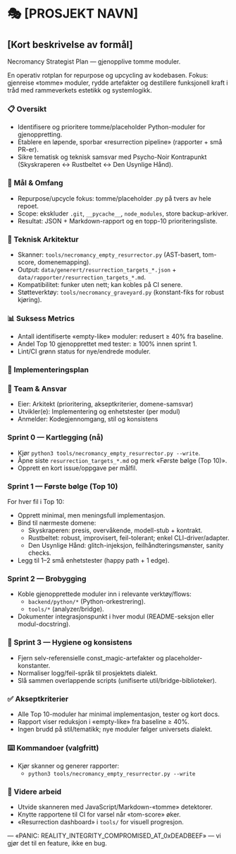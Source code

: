 # 🎭 [PROSJEKT NAVN]

## [Kort beskrivelse av formål]

Necromancy Strategist Plan — gjenopplive tomme moduler.

En operativ rotplan for repurpose og upcycling av kodebasen.
Fokus: gjenreise «tomme» moduler, rydde artefakter og destillere funksjonell kraft
i tråd med rammeverkets estetikk og systemlogikk.

### 📋 Oversikt
- Identifisere og prioritere tomme/placeholder Python-moduler for gjenoppretting.
- Etablere en løpende, sporbar «resurrection pipeline» (rapporter + små PR-er).
- Sikre tematisk og teknisk samsvar med Psycho-Noir Kontrapunkt
  (Skyskraperen ↔ Rustbeltet ↔ Den Usynlige Hånd).

### 🎯 Mål & Omfang
- Repurpose/upcycle fokus: tomme/placeholder .py på tvers av hele repoet.
- Scope: ekskluder `.git`, `__pycache__`, `node_modules`, store backup-arkiver.
- Resultat: JSON + Markdown-rapport og en topp-10 prioriteringsliste.

### 🔧 Teknisk Arkitektur
- Skanner: `tools/necromancy_empty_resurrector.py` (AST-basert, tom-score, domenemapping).
- Output: `data/generert/resurrection_targets_*.json` + `data/rapporter/resurrection_targets_*.md`.
- Kompatibilitet: funker uten nett; kan kobles på CI senere.
- Støtteverktøy: `tools/necromancy_graveyard.py` (konstant-fiks for robust kjøring).

### 📊 Suksess Metrics
- Antall identifiserte «empty-like» moduler: redusert ≥ 40% fra baseline.
- Andel Top 10 gjenopprettet med tester: ≥ 100% innen sprint 1.
- Lint/CI grønn status for nye/endrede moduler.

### 🚀 Implementeringsplan

### 👥 Team & Ansvar
- Eier: Arkitekt (prioritering, akseptkriterier, domene-samsvar)
- Utvikler(e): Implementering og enhetstester (per modul)
- Anmelder: Kodegjennomgang, stil og konsistens

### Sprint 0 — Kartlegging (nå)
- Kjør `python3 tools/necromancy_empty_resurrector.py --write`.
- Åpne siste `resurrection_targets_*.md` og merk «Første bølge (Top 10)».
- Opprett en kort issue/oppgave per målfil.

### Sprint 1 — Første bølge (Top 10)
For hver fil i Top 10:
- Opprett minimal, men meningsfull implementasjon.
- Bind til nærmeste domene:
  - Skyskraperen: presis, overvåkende, modell-stub + kontrakt.
  - Rustbeltet: robust, improvisert, feil-tolerant; enkel CLI-driver/adapter.
  - Den Usynlige Hånd: glitch-injeksjon, feilhåndteringsmønster, sanity checks.
- Legg til 1–2 små enhetstester (happy path + 1 edge).

### Sprint 2 — Brobygging
- Koble gjenopprettede moduler inn i relevante verktøy/flows:
  - `backend/python/*` (Python-orkestrering).
  - `tools/*` (analyzer/bridge).
- Dokumenter integrasjonspunkt i hver modul (README-seksjon eller modul-docstring).

### 🧼 Sprint 3 — Hygiene og konsistens
- Fjern selv-referensielle const_magic-artefakter og placeholder-konstanter.
- Normaliser logg/feil-språk til prosjektets dialekt.
- Slå sammen overlappende scripts (unifiserte util/bridge-biblioteker).

### ✅ Akseptkriterier
- Alle Top 10-moduler har minimal implementasjon, tester og kort docs.
- Rapport viser reduksjon i «empty-like» fra baseline ≥ 40%.
- Ingen brudd på stil/tematikk; nye moduler følger universets dialekt.

### ⌨️ Kommandoer (valgfritt)
- Kjør skanner og generer rapporter:
  - `python3 tools/necromancy_empty_resurrector.py --write`

### 🔭 Videre arbeid
- Utvide skanneren med JavaScript/Markdown-«tomme» detektorer.
- Knytte rapportene til CI for varsel når «tom-score» øker.
- «Resurrection dashboard» i `tools/` for visuell progresjon.

— «PANIC: REALITY_INTEGRITY_COMPROMISED_AT_0xDEADBEEF» — vi gjør det til en feature, ikke en bug.
